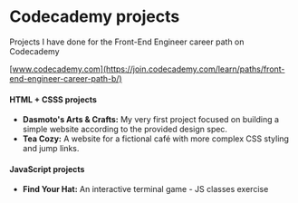 # Codecademy projects

Projects I have done for the Front-End Engineer career path on Codecademy 

[www.codecademy.com](https://join.codecademy.com/learn/paths/front-end-engineer-career-path-b/)

#### HTML + CSSS projects

- **Dasmoto's Arts & Crafts:**  My very first project focused on building a simple website according to the provided design spec.
- **Tea Cozy:** A website for a fictional café with more complex CSS styling and jump links.


#### JavaScript projects

- **Find Your Hat:**  An interactive terminal game - JS classes exercise
